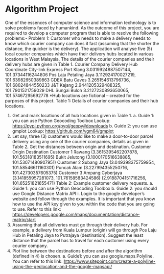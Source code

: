 # Algorithm Project
 One of the essences of computer science and information technology is to solve problems faced by
humankind. As the outcome of this project, you are required to develop a computer program that is able to
resolve the following problems:-
Problem 1: Customer who needs to make a delivery needs to know which courier company can does it
fast (assuming that the shorter the distance, the quicker is the delivery). The application will analyse five
(5) local courier companies which have their delivery hubs located in various locations in West Malaysia.
The details of the courier companies and their delivery hubs are given in Table 1.
Courier Company Delivery Hub Coordinate
City-link Express Port Klang 3.0319924887507144,
101.37344116244806
Pos Laju Petaling Jaya 3.112924170027219,
101.63982650389863
GDEX Batu Caves 3.265154613796736,
101.68024844550233
J&T Kajang 2.9441205329488325,
101.7901521759029
DHL Sungai Buloh 3.2127230893650065,
101.57467295692778
*Hub locations are fictional – created for the purposes of this project.
Table 1: Details of courier companies and their hub locations.
1. Get and mark locations of all hub locations given in Table 1.
a. Guide 1: you can use Python Geocoding Toolbox
Lookup: https://pypi.python.org/pypi/geopy#downloads
b. Guide 2: you can use gmplot
Lookup: https://github.com/vgm64/gmplot
2. Let say, three (3) customers would like to make a door-to-door parcel delivery using any one of the
courier companies, details as given in Table 2. Get the distances between origin and destination.
Customer Origin Destination
Customer 1 Rawang
(3.3615395462207878,
101.56318183511695)
Bukit Jelutong
(3.1000170516638885,
101.53071480907951)
Customer 2 Subang Jaya
(3.049398375759954,
101.58546611160301)
Puncak Alam
(3.227994355250716,
101.42730357605375)
Customer 3 Ampang Cyberjaya
(3.141855957281073,
101.76158583424586)
(2.9188704151716256,
101.65251821655471)
Table 2: Example customer delivery requests.
a. Guide 1: you can use Python Geocoding Toolbox
b. Guide 2: you should use Google Distance Matrix API
i. Login to the google developer’s website and follow through the examples. It is
important that you know how to use the API key given to you within the code that
you are going to use. Refer to this link:
https://developers.google.com/maps/documentation/distance-matrix/start
3. Assuming that all deliveries must go through their delivery hub. For example, a delivery from Kuala
Lumpur (origin) will go through Pos Laju Hub in Petaling Jaya to Putrajaya (destination). Suggest the
least distance that the parcel has to travel for each customer using every courier company.
4. Plot line between the destinations before and after the algorithm (defined in 4) is chosen.
a. Guide1: you can use google.maps.Polyline. You can refer to this link:
https://www.sitepoint.com/create-a-polyline-using-the-geolocation-and-the-google-mapsapi/
